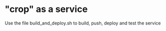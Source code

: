 # "crop" as a service

Use the file build_and_deploy.sh to build, push, deploy and test the service 

